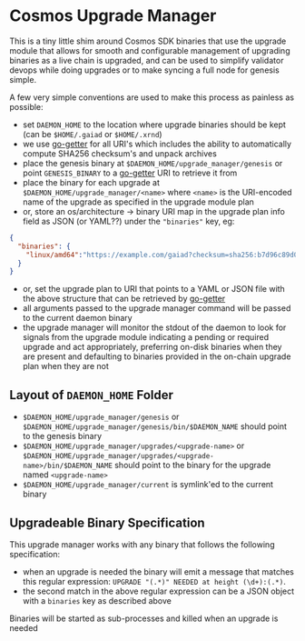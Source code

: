 # Cosmos Upgrade Manager

This is a tiny little shim around Cosmos SDK binaries that use the upgrade
module that allows for smooth and configurable management of upgrading
binaries as a live chain is upgraded, and can be used to simplify validator
devops while doing upgrades or to make syncing a full node for genesis
simple.

A few very simple conventions are used to make this process as painless as
possible:

* set `DAEMON_HOME` to the location where upgrade binaries should be kept (can
be `$HOME/.gaiad` or `$HOME/.xrnd`)
* we use [go-getter](https://github.com/hashicorp/go-getter) for all URI's which
includes the ability to automatically compute SHA256 checksum's and unpack archives
* place the genesis binary at `$DAEMON_HOME/upgrade_manager/genesis` or point
`GENESIS_BINARY` to a [go-getter](https://github.com/hashicorp/go-getter) URI
to retrieve it from
* place the binary for each upgrade at `$DAEMON_HOME/upgrade_manager/<name>`
where `<name>` is the URI-encoded name of the upgrade as specified in the upgrade
module plan
* or, store an os/architecture -> binary URI map in the upgrade plan info field
as JSON (or YAML??) under the `"binaries"` key, eg:
```json
{
  "binaries": {
    "linux/amd64":"https://example.com/gaiad?checksum=sha256:b7d96c89d09d9e204f5fedc4d5d55b21"
  }
}
```
* or, set the upgrade plan to URI that points to a YAML or JSON file with the above structure 
that can be retrieved by [go-getter](https://github.com/hashicorp/go-getter) 
* all arguments passed to the upgrade manager command will be passed to the
current daemon binary
* the upgrade manager will monitor the stdout of the daemon to look for signals
from the upgrade module indicating a pending or required upgrade and act
appropriately, preferring on-disk binaries when they are present and defaulting
to binaries provided in the on-chain upgrade plan when they are not


## Layout of `DAEMON_HOME` Folder

* `$DAEMON_HOME/upgrade_manager/genesis` or `$DAEMON_HOME/upgrade_manager/genesis/bin/$DAEMON_NAME` should point to the
genesis binary
* `$DAEMON_HOME/upgrade_manager/upgrades/<upgrade-name>` or
`$DAEMON_HOME/upgrade_manager/upgrades/<upgrade-name>/bin/$DAEMON_NAME` should point to the binary for the upgrade
named `<upgrade-name>`
* `$DAEMON_HOME/upgrade_manager/current` is symlink'ed to the current binary


## Upgradeable Binary Specification

This upgrade manager works with any binary that follows the following specification:

* when an upgrade is needed the binary will emit a message that matches this
regular expression: `UPGRADE "(.*)" NEEDED at height (\d+):(.*)`.
* the second match in the above regular expression can be a JSON object with
a `binaries` key as described above

Binaries will be started as sub-processes and killed when an upgrade is needed
